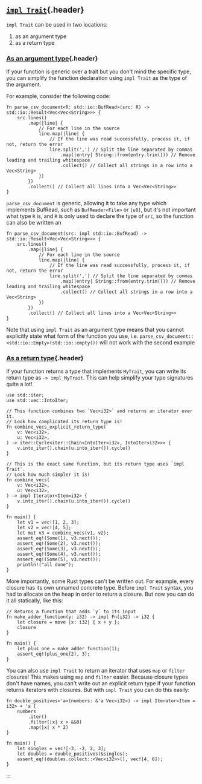 ## [`impl Trait`](#impl-trait){.header}

`impl Trait` can be used in two locations:

1.  as an argument type
2.  as a return type

### [As an argument type](#as-an-argument-type){.header}

If your function is generic over a trait but you don\'t mind the
specific type, you can simplify the function declaration using
`impl Trait` as the type of the argument.

For example, consider the following code:

    fn parse_csv_document<R: std::io::BufRead>(src: R) -> std::io::Result<Vec<Vec<String>>> {
        src.lines()
            .map(|line| {
                // For each line in the source
                line.map(|line| {
                    // If the line was read successfully, process it, if not, return the error
                    line.split(',') // Split the line separated by commas
                        .map(|entry| String::from(entry.trim())) // Remove leading and trailing whitespace
                        .collect() // Collect all strings in a row into a Vec<String>
                })
            })
            .collect() // Collect all lines into a Vec<Vec<String>>
    }

`parse_csv_document` is generic, allowing it to take any type which
implements BufRead, such as `BufReader<File>` or `[u8]`, but it\'s not
important what type `R` is, and `R` is only used to declare the type of
`src`, so the function can also be written an

    fn parse_csv_document(src: impl std::io::BufRead) -> std::io::Result<Vec<Vec<String>>> {
        src.lines()
            .map(|line| {
                // For each line in the source
                line.map(|line| {
                    // If the line was read successfully, process it, if not, return the error
                    line.split(',') // Split the line separated by commas
                        .map(|entry| String::from(entry.trim())) // Remove leading and trailing whitespace
                        .collect() // Collect all strings in a row into a Vec<String>
                })
            })
            .collect() // Collect all lines into a Vec<Vec<String>>
    }

Note that using `impl Trait` as an argument type means that you cannot
explicitly state what form of the function you use, i.e.
`parse_csv_document::<std::io::Empty>(std::io::empty())` will not work
with the second example

### [As a return type](#as-a-return-type){.header}

If your function returns a type that implements `MyTrait`, you can write
its return type as `-> impl MyTrait`. This can help simplify your type
signatures quite a lot!

    use std::iter;
    use std::vec::IntoIter;

    // This function combines two `Vec<i32>` and returns an iterator over it.
    // Look how complicated its return type is!
    fn combine_vecs_explicit_return_type(
        v: Vec<i32>,
        u: Vec<i32>,
    ) -> iter::Cycle<iter::Chain<IntoIter<i32>, IntoIter<i32>>> {
        v.into_iter().chain(u.into_iter()).cycle()
    }

    // This is the exact same function, but its return type uses `impl Trait`.
    // Look how much simpler it is!
    fn combine_vecs(
        v: Vec<i32>,
        u: Vec<i32>,
    ) -> impl Iterator<Item=i32> {
        v.into_iter().chain(u.into_iter()).cycle()
    }

    fn main() {
        let v1 = vec![1, 2, 3];
        let v2 = vec![4, 5];
        let mut v3 = combine_vecs(v1, v2);
        assert_eq!(Some(1), v3.next());
        assert_eq!(Some(2), v3.next());
        assert_eq!(Some(3), v3.next());
        assert_eq!(Some(4), v3.next());
        assert_eq!(Some(5), v3.next());
        println!("all done");
    }

More importantly, some Rust types can\'t be written out. For example,
every closure has its own unnamed concrete type. Before `impl Trait`
syntax, you had to allocate on the heap in order to return a closure.
But now you can do it all statically, like this:

    // Returns a function that adds `y` to its input
    fn make_adder_function(y: i32) -> impl Fn(i32) -> i32 {
        let closure = move |x: i32| { x + y };
        closure
    }

    fn main() {
        let plus_one = make_adder_function(1);
        assert_eq!(plus_one(2), 3);
    }

You can also use `impl Trait` to return an iterator that uses `map` or
`filter` closures! This makes using `map` and `filter` easier. Because
closure types don\'t have names, you can\'t write out an explicit return
type if your function returns iterators with closures. But with
`impl Trait` you can do this easily:

    fn double_positives<'a>(numbers: &'a Vec<i32>) -> impl Iterator<Item = i32> + 'a {
        numbers
            .iter()
            .filter(|x| x > &&0)
            .map(|x| x * 2)
    }

    fn main() {
        let singles = vec![-3, -2, 2, 3];
        let doubles = double_positives(&singles);
        assert_eq!(doubles.collect::<Vec<i32>>(), vec![4, 6]);
    }
:::

